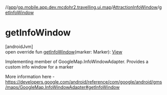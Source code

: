 //[app](../../../index.md)/[op.mobile.app.dev.mcdohr2.travelling.ui.map](../index.md)/[AttractionInfoWindow](index.md)/[getInfoWindow](get-info-window.md)

# getInfoWindow

[androidJvm]\
open override fun [getInfoWindow](get-info-window.md)(marker: Marker): [View](https://developer.android.com/reference/kotlin/android/view/View.html)

Implementing member of GoogleMap.InfoWindowAdapter. Provides a custom info window for a marker

More information here - https://developers.google.com/android/reference/com/google/android/gms/maps/GoogleMap.InfoWindowAdapter#getInfoWindow
